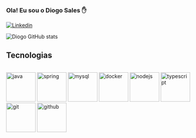 
### Ola! Eu sou o Diogo Sales ✋

[![Linkedin](https://img.shields.io/badge/LinkedIn-0077B5?style=for-the-badge&logo=linkedin&logoColor=white)](www.linkedin.com/in/diogosalesps)

![Diogo GitHub stats](https://github-readme-stats.vercel.app/api?username=DiogoSalesP&show_icons=true&theme=dracula)

## Tecnologias
<div style="display: inline_block"><br/>
  
  
  <img loading="lazy" alt="java" src="https://cdn.jsdelivr.net/gh/devicons/devicon/icons/java/java-original-wordmark.svg" width="80" height="80"/>
  <img loading="lazy" alt="spring" src="https://cdn.jsdelivr.net/gh/devicons/devicon/icons/spring/spring-original-wordmark.svg" width="80" height="80"/>
  <img loading="lazy" alt="mysql" src="https://cdn.jsdelivr.net/gh/devicons/devicon/icons/mysql/mysql-original-wordmark.svg" width="80" height="80"/>
  <img loading="lazy" alt="docker" src="https://cdn.jsdelivr.net/gh/devicons/devicon/icons/docker/docker-original-wordmark.svg" width="80" height="80"/>
  <img loading="lazy" alt="nodejs" src="https://cdn.jsdelivr.net/gh/devicons/devicon/icons/nodejs/nodejs-original-wordmark.svg" width="80" height="80"/>
  <img loading="lazy" alt="typescript" src="https://cdn.jsdelivr.net/gh/devicons/devicon/icons/typescript/typescript-original.svg" width="80" height="80"/>
  <img loading="lazy" alt="git" src="https://cdn.jsdelivr.net/gh/devicons/devicon/icons/git/git-plain-wordmark.svg" width="80" height="80"/>
  <img loading="lazy" alt="github" src="https://cdn.jsdelivr.net/gh/devicons/devicon/icons/github/github-original-wordmark.svg" width="80" height="80"/>
  <br/>
</div>
